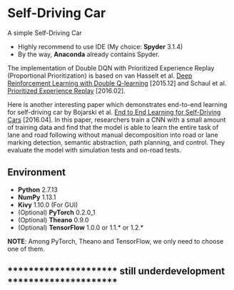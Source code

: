 # Self-Driving Car

A simple Self-Driving Car

- Highly recommend to use IDE (My choice: <b>Spyder</b> 3.1.4)
- By the way, <b>Anaconda</b> already contains Spyder.

The implementation of Double DQN with Prioritized Experience Replay (Proportional Prioritization) is based on van Hasselt et al. [Deep Reinforcement Learning with Double Q-learning](https://arxiv.org/pdf/1509.06461.pdf) [2015.12] and Schaul et al. [Prioritized Experience Replay](https://arxiv.org/pdf/1511.05952.pdf) [2016.02].

Here is another interesting paper which demonstrates end-to-end learning for self-driving car by Bojarski et al. [End to End Learning for Self-Driving Cars](https://arxiv.org/pdf/1604.07316.pdf) [2016.04]. In this paper, researchers train a CNN with a small amount of training data and find that the model is able to learn the entire task of lane and road following without manual decomposition into road or lane marking detection, semantic abstraction, path planning, and control. They evaluate the model with simulation tests and on-road tests.

## Environment
- <b>Python</b> 2.7.13
- <b>NumPy</b> 1.13.1
- <b>Kivy</b> 1.10.0 (For GUI)
- (Optional) <b>PyTorch</b> 0.2.0_1
- (Optional) <b>Theano</b> 0.9.0
- (Optional) <b>TensorFlow</b> 1.0.0 or 1.1.* or 1.2.*

<b>NOTE</b>: Among PyTorch, Theano and TensorFlow, we only need to choose one of them.

## ********************* still underdevelopment *********************
